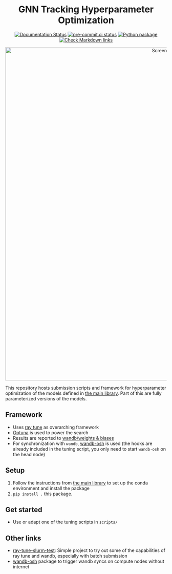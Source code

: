 <div align="center">

# GNN Tracking Hyperparameter Optimization

[![Documentation Status](https://readthedocs.org/projects/gnn-tracking-hpo/badge/?version=latest)](https://gnn-tracking-hpo.readthedocs.io/en/latest/?badge=latest)
[![pre-commit.ci status](https://results.pre-commit.ci/badge/github/gnn-tracking/hyperparameter_optimization/main.svg)](https://results.pre-commit.ci/latest/github/gnn-tracking/hyperparameter_optimization/main)
[![Python package](https://github.com/gnn-tracking/hyperparameter_optimization/actions/workflows/test.yaml/badge.svg)](https://github.com/gnn-tracking/hyperparameter_optimization/actions/workflows/test.yaml)
[![Check Markdown links](https://github.com/gnn-tracking/hyperparameter_optimization/actions/workflows/check-links.yaml/badge.svg)](https://github.com/gnn-tracking/hyperparameter_optimization/actions/workflows/check-links.yaml)

<img width="1042" alt="Screenshot of wandb" src="https://user-images.githubusercontent.com/13602468/200128053-403ba2ac-7b52-4822-a34a-f154f38cb874.png">

</div>

This repository hosts submission scripts and framework for hyperparameter optimization
of the models defined in [the main library](https://github.com/gnn-tracking/gnn_tracking).
Part of this are fully parameterized versions of the models.

## Framework

* Uses [ray tune](https://docs.ray.io/en/latest/tune/index.html) as overarching
  framework
* [Optuna](https://optuna.readthedocs.io/) is used to power the search
* Results are reported to [wandb/weights & biases](https://wandb.ai/)
* For synchronization with `wandb`, [wandb-osh](https://github.com/klieret/wandb-offline-sync-hook/) is used (the hooks are already included in the tuning script, you only need to start `wandb-osh` on the head node)

## Setup

1. Follow the instructions from [the main library](https://github.com/gnn-tracking/gnn_tracking)
   to set up the conda environment and install the package
2. `pip install .` this package.

## Get started

* Use or adapt one of the tuning scripts in `scripts/`

## Other links

* [ray-tune-slurm-test](https://github.com/klieret/ray-tune-slurm-test/):
  Simple project to try out some of the capabilities of ray tune and wandb,
  especially with batch submission
* [wandb-osh](https://github.com/klieret/wandb-offline-sync-hook/) package to trigger
  wandb syncs on compute nodes without internet
